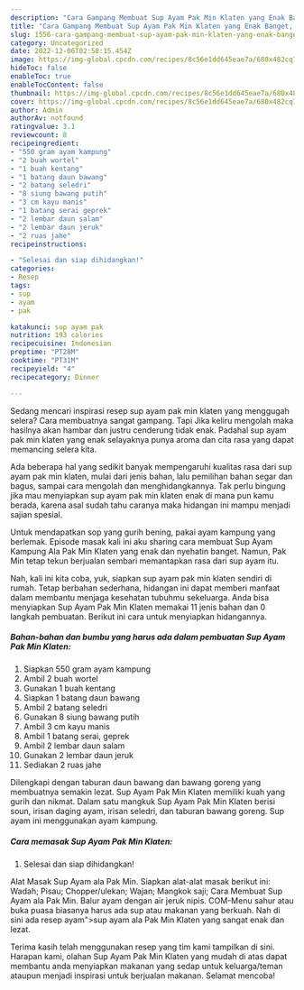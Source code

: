 ```yaml
---
description: "Cara Gampang Membuat Sup Ayam Pak Min Klaten yang Enak Banget, Buat Buka Puasa Lezat"
title: "Cara Gampang Membuat Sup Ayam Pak Min Klaten yang Enak Banget, Buat Buka Puasa Lezat"
slug: 1556-cara-gampang-membuat-sup-ayam-pak-min-klaten-yang-enak-banget-buat-buka-puasa-lezat
category: Uncategorized
date: 2022-12-06T02:58:15.454Z
image: https://img-global.cpcdn.com/recipes/8c56e1dd645eae7a/680x482cq70/sup-ayam-pak-min-klaten-foto-resep-utama.jpg
hideToc: false
enableToc: true
enableTocContent: false
thumbnail: https://img-global.cpcdn.com/recipes/8c56e1dd645eae7a/680x482cq70/sup-ayam-pak-min-klaten-foto-resep-utama.jpg
cover: https://img-global.cpcdn.com/recipes/8c56e1dd645eae7a/680x482cq70/sup-ayam-pak-min-klaten-foto-resep-utama.jpg
author: Admin
authorAv: notfound
ratingvalue: 3.1
reviewcount: 8
recipeingredient:
- "550 gram ayam kampung"
- "2 buah wortel"
- "1 buah kentang"
- "1 batang daun bawang"
- "2 batang seledri"
- "8 siung bawang putih"
- "3 cm kayu manis"
- "1 batang serai geprek"
- "2 lembar daun salam"
- "2 lembar daun jeruk"
- "2 ruas jahe"
recipeinstructions:

- "Selesai dan siap dihidangkan!"
categories:
- Resep
tags:
- sup
- ayam
- pak

katakunci: sup ayam pak 
nutrition: 193 calories
recipecuisine: Indonesian
preptime: "PT28M"
cooktime: "PT31M"
recipeyield: "4"
recipecategory: Dinner

---
```



Sedang mencari inspirasi resep sup ayam pak min klaten yang menggugah selera? Cara membuatnya sangat gampang. Tapi Jika keliru mengolah maka hasilnya akan hambar dan justru cenderung tidak enak. Padahal sup ayam pak min klaten yang enak selayaknya punya aroma dan cita rasa yang dapat memancing selera kita.


Ada beberapa hal yang sedikit banyak mempengaruhi kualitas rasa dari sup ayam pak min klaten, mulai dari jenis bahan, lalu pemilihan bahan segar dan bagus, sampai cara mengolah dan menghidangkannya. Tak perlu bingung jika mau menyiapkan sup ayam pak min klaten enak di mana pun kamu berada, karena asal sudah tahu caranya maka hidangan ini mampu menjadi sajian spesial.

Untuk mendapatkan sop yang gurih bening, pakai ayam kampung yang berlemak. Episode masak kali ini aku sharing cara membuat Sup Ayam Kampung Ala Pak Min Klaten yang enak dan nyehatin banget. Namun, Pak Min tetap tekun berjualan sembari memantapkan rasa dari sup ayam itu.


Nah, kali ini kita coba, yuk, siapkan sup ayam pak min klaten sendiri di rumah. Tetap berbahan sederhana, hidangan ini dapat memberi manfaat dalam membantu menjaga kesehatan tubuhmu sekeluarga. Anda bisa menyiapkan Sup Ayam Pak Min Klaten memakai 11 jenis bahan dan 0 langkah pembuatan. Berikut ini cara untuk menyiapkan hidangannya.

<!--inarticleads1-->

##### Bahan-bahan dan bumbu yang harus ada dalam pembuatan Sup Ayam Pak Min Klaten:

1. Siapkan 550 gram ayam kampung
1. Ambil 2 buah wortel
1. Gunakan 1 buah kentang
1. Siapkan 1 batang daun bawang
1. Ambil 2 batang seledri
1. Gunakan 8 siung bawang putih
1. Ambil 3 cm kayu manis
1. Ambil 1 batang serai, geprek
1. Ambil 2 lembar daun salam
1. Gunakan 2 lembar daun jeruk
1. Sediakan 2 ruas jahe


Dilengkapi dengan taburan daun bawang dan bawang goreng yang membuatnya semakin lezat. Sup Ayam Pak Min Klaten memiliki kuah yang gurih dan nikmat. Dalam satu mangkuk Sup Ayam Pak Min Klaten berisi soun, irisan daging ayam, irisan seledri, dan taburan bawang goreng. Sup ayam ini menggunakan ayam kampung. 

<!--inarticleads2-->

##### Cara memasak Sup Ayam Pak Min Klaten:


1. Selesai dan siap dihidangkan!

Alat Masak Sup Ayam ala Pak Min. Siapkan alat-alat masak berikut ini: Wadah; Pisau; Chopper/ulekan; Wajan; Mangkok saji; Cara Membuat Sup Ayam ala Pak Min. Balur ayam dengan air jeruk nipis. COM-Menu sahur atau buka puasa biasanya harus ada sup atau makanan yang berkuah. Nah di sini ada resep ayam&#34;&gt;sup ayam ala Pak Min Klaten yang sangat enak dan lezat. 

Terima kasih telah menggunakan resep yang tim kami tampilkan di sini. Harapan kami, olahan Sup Ayam Pak Min Klaten yang mudah di atas dapat membantu anda menyiapkan makanan yang sedap untuk keluarga/teman ataupun menjadi inspirasi untuk berjualan makanan. Selamat mencoba!
